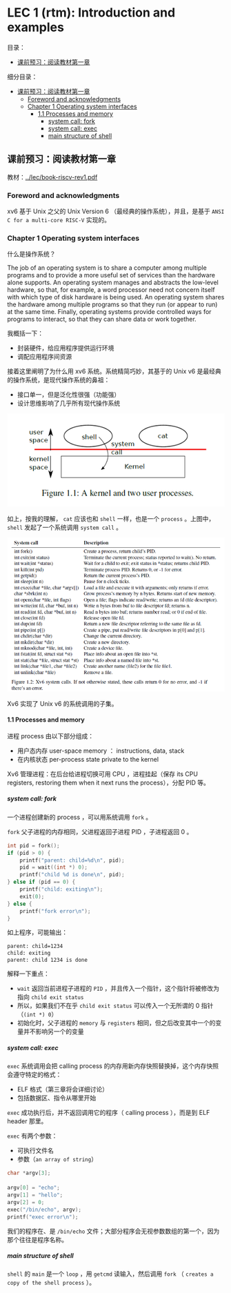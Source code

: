 # LEC 1 (rtm): Introduction and examples

目录：

<!-- @import "[TOC]" {cmd="toc" depthFrom=2 depthTo=2 orderedList=false} -->

<!-- code_chunk_output -->

- [课前预习：阅读教材第一章](#课前预习阅读教材第一章)

<!-- /code_chunk_output -->

细分目录：

<!-- @import "[TOC]" {cmd="toc" depthFrom=2 depthTo=6 orderedList=false} -->

<!-- code_chunk_output -->

- [课前预习：阅读教材第一章](#课前预习阅读教材第一章)
  - [Foreword and acknowledgments](#foreword-and-acknowledgments)
  - [Chapter 1 Operating system interfaces](#chapter-1-operating-system-interfaces)
    - [1.1 Processes and memory](#11-processes-and-memory)
      - [system call: fork](#system-call-fork)
      - [system call: exec](#system-call-exec)
      - [main structure of shell](#main-structure-of-shell)

<!-- /code_chunk_output -->

## 课前预习：阅读教材第一章

教材：[../lec/book-riscv-rev1.pdf](../lec/book-riscv-rev1.pdf)

### Foreword and acknowledgments

xv6 基于 Unix 之父的 Unix Version 6 （最经典的操作系统），并且，是基于 `ANSI C for a multi-core RISC-V` 实现的。

### Chapter 1 Operating system interfaces

什么是操作系统？

The job of an operating system is to share a computer among multiple programs and to provide a more useful set of services than the hardware alone supports. An operating system manages and abstracts the low-level hardware, so that, for example, a word processor need not concern itself with which type of disk hardware is being used. An operating system shares the hardware among multiple programs so that they run (or appear to run) at the same time. Finally, operating systems provide controlled ways for programs to interact, so that they can share data or work together.

我概括一下：
- 封装硬件，给应用程序提供运行环境
- 调配应用程序间资源

接着这里阐明了为什么用 xv6 系统。系统精简巧妙，其基于的 Unix v6 是最经典的操作系统，是现代操作系统的鼻祖：
- 接口单一，但是泛化性很强（功能强）
- 设计思维影响了几乎所有现代操作系统

![](./images/2021101101.png)

如上，按我的理解， `cat` 应该也和 `shell` 一样，也是一个 `process` 。上图中， `shell` 发起了一个系统调用 `system call` 。

![](./images/2021101102.png)

Xv6 实现了 Unix v6 的系统调用的子集。

#### 1.1 Processes and memory

进程 process 由以下部分组成：
- 用户态内存 user-space memory ： instructions, data, stack
- 在内核状态 per-process state private to the kernel

Xv6 管理进程：在后台给进程切换可用 CPU ，进程挂起（保存 its CPU registers, restoring them when it next runs the process），分配 PID 等。

##### system call: fork

一个进程创建新的 process ，可以用系统调用 `fork` 。

`fork` 父子进程的内存相同，父进程返回子进程 PID ，子进程返回 0 。

```c
int pid = fork();
if (pid > 0) {
    printf("parent: child=%d\n", pid);
    pid = wait((int *) 0);
    printf("child %d is done\n", pid);
} else if (pid == 0) {
    printf("child: exiting\n");
    exit(0);
} else {
    printf("fork error\n");
}
```

如上程序，可能输出：
```
parent: child=1234
child: exiting
parent: child 1234 is done
```

解释一下重点：
- `wait` 返回当前进程子进程的 `PID` ，并且传入一个指针，这个指针将被修改为指向 `child exit status`
- 所以，如果我们不在乎 `child exit status` 可以传入一个无所谓的 0 指针（`(int *) 0`）
- 初始化时，父子进程的 `memory` 与 `registers` 相同，但之后改变其中一个的变量并不影响另一个的变量

##### system call: exec

`exec` 系统调用会把 calling process 的内存用新内存快照替换掉，这个内存快照会遵守特定的格式：
- ELF 格式（第三章将会详细讨论）
- 包括数据区、指令从哪里开始

`exec` 成功执行后，并不返回调用它的程序（ calling process ），而是到 ELF header 那里。

`exec` 有两个参数：
- 可执行文件名
- 参数（`an array of string`）

```c
char *argv[3];

argv[0] = "echo";
argv[1] = "hello";
argv[2] = 0;
exec("/bin/echo", argv);
printf("exec error\n");
```

我们的程序在、是 `/bin/echo` 文件；大部分程序会无视参数数组的第一个，因为那个往往是程序名称。

##### main structure of shell

`shell` 的 `main` 是一个 `loop` ，用 `getcmd` 读输入，然后调用 `fork` （ `creates a copy of the shell process` ）。
